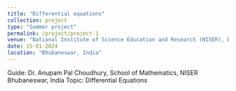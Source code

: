 ```yaml
---
title: "Differential equations"
collection: project
type: "Summer project"
permalink: /project/project-1
venue: "National Institute of Science Education and Research (NISER), Bhubaneswar"
date: 15-01-2024
location: "Bhubaneswar, India"
---
```


Guide: Dr. Anupam Pal Choudhury, School of Mathematics, NISER Bhubaneswar, India
Topic: Differential Equations
